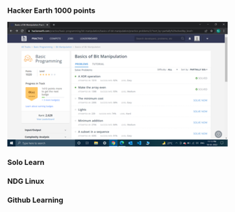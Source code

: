 ### Hacker Earth 1000 points

![](/0_Certificates/Hacker%20Earth-1020%20points.png)


### Solo Learn


### NDG Linux


### Github Learning


